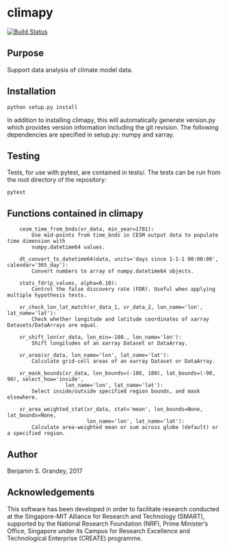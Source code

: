 # climapy

[![Build Status](https://travis-ci.org/grandey/climapy.svg?branch=master)](https://travis-ci.org/grandey/climapy)

## Purpose
Support data analysis of climate model data.

## Installation
```
python setup.py install
```
In addition to installing climapy, this will automatically generate version.py which provides
version information including the git revision.
The following dependencies are specified in setup.py: numpy and xarray.

## Testing
Tests, for use with pytest, are contained in tests/.
The tests can be run from the root directory of the repository:
```
pytest
```

## Functions contained in climapy
```
    cesm_time_from_bnds(xr_data, min_year=1701):
        Use mid-points from time_bnds in CESM output data to populate time dimension with
        numpy.datetime64 values.

    dt_convert_to_datetime64(data, units='days since 1-1-1 00:00:00', calendar='365_day'):
        Convert numbers to array of numpy.datetime64 objects.

    stats_fdr(p_values, alpha=0.10):
        Control the false discovery rate (FDR). Useful when applying multiple hypothesis tests.

    xr_check_lon_lat_match(xr_data_1, xr_data_2, lon_name='lon', lat_name='lat'):
        Check whether longitude and latitude coordinates of xarray Datasets/DataArrays are equal.

    xr_shift_lon(xr_data, lon_min=-180., lon_name='lon'):
        Shift longitudes of an xarray Dataset or DataArray.

    xr_area(xr_data, lon_name='lon', lat_name='lat'):
        Calculate grid-cell areas of an xarray Dataset or DataArray.

    xr_mask_bounds(xr_data, lon_bounds=(-180, 180), lat_bounds=(-90, 90), select_how='inside',
                   lon_name='lon', lat_name='lat'):
        Select inside/outside specified region bounds, and mask elsewhere.

    xr_area_weighted_stat(xr_data, stat='mean', lon_bounds=None, lat_bounds=None,
                          lon_name='lon', lat_name='lat'):
        Calculate area-weighted mean or sum across globe (default) or a specified region.
```

## Author
Benjamin S. Grandey, 2017

## Acknowledgements
This software has been developed in order to facilitate research conducted at the
Singapore-MIT Alliance for Research and Technology (SMART), supported by the National Research
Foundation (NRF), Prime Minister’s Office, Singapore under its Campus for Research Excellence and
Technological Enterprise (CREATE) programme.
